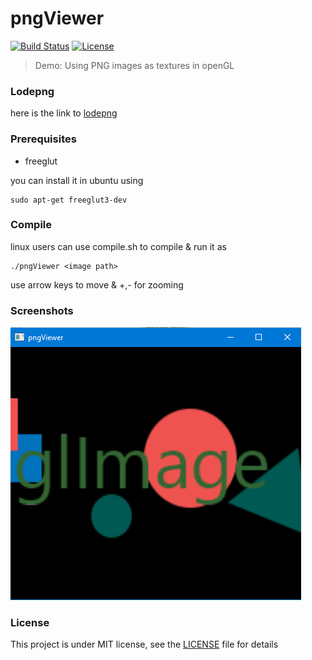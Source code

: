 # pngViewer
[![Build Status](https://travis-ci.org/RaghavaDhanya/pngViewer.svg?branch=master)](https://travis-ci.org/RaghavaDhanya/pngViewer)
[![License](https://img.shields.io/badge/license-MIT%20License-blue.svg)](https://github.com/RaghavaDhanya/pngViewer/blob/master/LICENSE)
> Demo: Using PNG images as textures in openGL

### Lodepng 
here is the link to [lodepng](http://lodev.org/lodepng/)
 
### Prerequisites
* freeglut

you can install it in ubuntu using
```
sudo apt-get freeglut3-dev
```

### Compile
linux users can use compile.sh to compile
& run it as
```
./pngViewer <image path>
```
use arrow keys to move & +,- for zooming
 
### Screenshots
![screenshot](Screenshot.png)

### License
This project is under MIT license, see the [LICENSE](LICENSE) file for details
